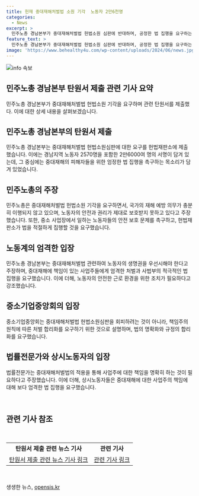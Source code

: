 ```yaml
---
title: 헌재 중대재해처벌법 소원 기각  노동자 2만6천명
categories:
  - News
excerpt: >
  민주노총 경남본부가 중대재해처벌법 헌법소원 심판에 반대하며, 공정한 법 집행을 요구하는 탄원서를 제출했다. 노동자 2만6000여 명이 서명한 이 탄원서는 5인 미만 사업장에서 발생한 중대재해에 대한 인권 침해 문제를 제기하며, 헌법재판소에 중대재해처벌법 소원 기각과 강화된 법 집행을 촉구하고 있다. 이에 대해 중소기업중앙회는 중대재해처벌법에 대한 헌법소원 심판을 회부한 헌재 결정을 받지 않기를 바라고 있다. 윤위준 화섬노조 부경지부 노안부장은 중대재해에 대한 적극적이고 투명한 사법 절차를 요구하며 법의 과도한 처벌과 모호한 구성요건을 비판했다. 
feature_text: >
  민주노총 경남본부가 중대재해처벌법 헌법소원 심판에 반대하며, 공정한 법 집행을 요구하는 탄원서를 제출했다. 노동자 2만6000여 명이 서명한 이 탄원서는 5인 미만 사업장에서 발생한 중대재해에 대한 인권 침해 문제를 제기하며, 헌법재판소에 중대재해처벌법 소원 기각과 강화된 법 집행을 촉구하고 있다. 이에 대해 중소기업중앙회는 중대재해처벌법에 대한 헌법소원 심판을 회부한 헌재 결정을 받지 않기를 바라고 있다. 윤위준 화섬노조 부경지부 노안부장은 중대재해에 대한 적극적이고 투명한 사법 절차를 요구하며 법의 과도한 처벌과 모호한 구성요건을 비판했다. 
image: 'https://www.behealthy4u.com/wp-content/uploads/2024/06/news.jpg'
---
```


<p><img src="https://www.behealthy4u.com/wp-content/uploads/2024/06/news.jpg" alt="info 속보" /></p>

<h2 data-ke-size="size26">민주노총 경남본부 탄원서 제출 관련 기사 요약</h2>

<p data-ke-size="size16">민주노총 경남본부가 중대재해처벌법 헌법소원 기각을 요구하며 관련 탄원서를 제출했다. 이에 대한 상세 내용을 살펴보겠습니다.</p>

<h2 data-ke-size="size24">민주노총 경남본부의 탄원서 제출</h2>

<p data-ke-size="size16">민주노총 경남본부는 중대재해처벌법 헌법소원심판에 대한 요구를 헌법재판소에 제출했습니다. 이에는 경남지역 노동자 2570명을 포함한 2만6000여 명의 서명이 담겨 있는데, 그 중심에는 중대재해의 피해자들을 위한 엄정한 법 집행을 촉구하는 목소리가 담겨 있었습니다.</p>

<h2 data-ke-size="size24">민주노총의 주장</h2>

<p data-ke-size="size16">민주노총은 중대재해처벌법 헌법소원 기각을 요구하면서, 국가의 재해 예방 의무가 충분히 이행되지 않고 있으며, 노동자의 안전과 권리가 제대로 보호받지 못하고 있다고 주장했습니다. 또한, 중소 사업장에서 일하는 노동자들의 안전 보호 문제를 촉구하고, 헌법재판소가 법을 적절하게 집행할 것을 요구했습니다.</p>

<h2 data-ke-size="size24">노동계의 엄격한 입장</h2>

<p data-ke-size="size16">민주노총 경남본부는 중대재해처벌법 관련하여 노동자의 생명권을 우선시해야 한다고 주장하며, 중대재해에 책임이 있는 사업주들에게 엄격한 처벌과 사법부의 적극적인 법 집행을 요구했습니다. 이에 더해, 노동자의 안전한 근로 환경을 위한 조치가 필요하다고 강조했습니다.</p>

<h2 data-ke-size="size24">중소기업중앙회의 입장</h2>

<p data-ke-size="size16">중소기업중앙회는 중대재해처벌법 헌법소원심판을 회피하려는 것이 아니라, 책임주의 원칙에 따른 처벌 합리화를 요구하기 위한 것으로 설명하며, 법의 명확화와 규정의 합리화를 요구했습니다.</p>

<h2 data-ke-size="size24">법률전문가와 상시노동자의 입장</h2>

<p data-ke-size="size16">법률전문가는 중대재해처벌법의 적용을 통해 사업주에 대한 책임을 명확히 하는 것이 필요하다고 주장했습니다. 이에 더해, 상시노동자들은 중대재해에 대한 사업주의 책임에 대해 보다 엄격한 법 집행을 요구했습니다.</p>

<p data-ke-size="size16">&nbsp;</p>

<h2 data-ke-size="size26">관련 기사 참조</h2>

<p data-ke-size="size16">&nbsp;</p>

<table>
<tbody>
<tr>
<td style="text-align: center; height: 17px;"><b>탄원서 제출 관련 뉴스 기사</b></td>
<td style="text-align: center; height: 17px;"><b>관련 기사</b></td>
</tr>
<tr>
<td style="text-align: center; height: 17px;"><a href="링크제공">탄원서 제출 관련 뉴스 기사 링크</a></td>
<td style="text-align: center; height: 17px;"><a href="링크제공">관련 기사 링크</a></td>
</tr>
</tbody>
</table>

<p data-ke-size="size16">&nbsp;</p>
생생한 뉴스, <a href="https://opensis.kr" rel="dofollow">opensis.kr</a>


